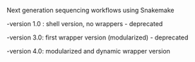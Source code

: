 Next generation sequencing workflows using Snakemake

-version 1.0 : shell version, no wrappers - deprecated


-version 3.0: first wrapper version (modularized)  - deprecated


-version 4.0: modularized and dynamic wrapper version


